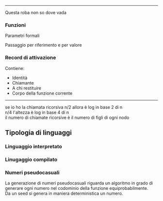 
--- 

Questa roba non so dove vada 

### Funzioni

Parametri formali

Passaggio per riferimento e per valore

### Record di attivazione

Contiene: 

- Identità
- Chiamante 
- A chi restituire
- Corpo della funzione corrente

---


se io ho la chiamata ricorsiva n/2 allora è log in base 2 di n  
n/4 l'altezza è log in base 4 di n  
il numero di chiamate ricorsive è il numero di figli di ogni nodo  



## Tipologia di linguaggi
### Linguaggio interpretato
### Linugaggio compilato


### Numeri pseudocasuali
<!-- L30 -->
La generazione di numeri pseudocasuali riguarda un algoritmo in grado di generare ogni numero nel codominio della funzione equiprobabilmente.  
Da un seed si genera in maniera deterministica un numero.  
